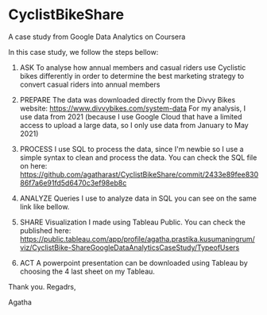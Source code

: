 # CyclistBikeShare
A case study from Google Data Analytics on Coursera

In this case study, we follow the steps bellow:

1. ASK
To analyse how annual members and casual riders use Cyclistic bikes differently in order to determine the best marketing strategy to convert casual riders into annual members

2. PREPARE
The data was downloaded directly from the Divvy Bikes website: https://www.divvybikes.com/system-data
For my analysis, I use data from 2021 (because I use Google Cloud that have a limited access to upload a large data, so I only use data from January to May 2021)

3. PROCESS
I use SQL to process the data, since I'm newbie so I use a simple syntax to clean and process the data. You can check the SQL file on here:
https://github.com/agatharast/CyclistBikeShare/commit/2433e89fee83086f7a6e91fd5d6470c3ef98eb8c

4. ANALYZE
Queries I use to analyze data in SQL you can see on the same link like bellow.

5. SHARE
Visualization I made using Tableau Public. You can check the published here:
https://public.tableau.com/app/profile/agatha.prastika.kusumaningrum/viz/CyclistBike-ShareGoogleDataAnalyticsCaseStudy/TypeofUsers

6. ACT
A powerpoint presentation can be downloaded using Tableau by choosing the 4 last sheet on my Tableau.


Thank you.
Regadrs,


Agatha
